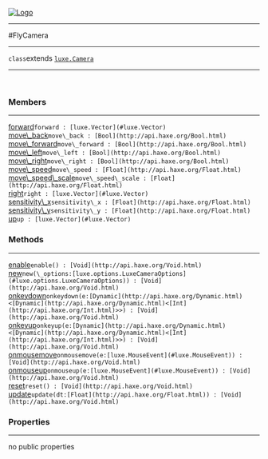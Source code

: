 
[![Logo](../../../../images/logo.png)](../../../../api/index.html)

---



#FlyCamera



---

`class`extends <code><span>[luxe.Camera]()</span></code>
<span class="meta">

</span>


---

&nbsp;
&nbsp;

<h3>Members</h3> <hr/><span class="member apipage">
            <a name="forward"><a class="lift" href="#forward">forward</a></a><code class="signature apipage">forward : [luxe.Vector](#luxe.Vector)</code><br/></span>
        <span class="small_desc_flat"></span><span class="member apipage">
            <a name="move_back"><a class="lift" href="#move_back">move\_back</a></a><code class="signature apipage">move\_back : [Bool](http://api.haxe.org/Bool.html)</code><br/></span>
        <span class="small_desc_flat"></span><span class="member apipage">
            <a name="move_forward"><a class="lift" href="#move_forward">move\_forward</a></a><code class="signature apipage">move\_forward : [Bool](http://api.haxe.org/Bool.html)</code><br/></span>
        <span class="small_desc_flat"></span><span class="member apipage">
            <a name="move_left"><a class="lift" href="#move_left">move\_left</a></a><code class="signature apipage">move\_left : [Bool](http://api.haxe.org/Bool.html)</code><br/></span>
        <span class="small_desc_flat"></span><span class="member apipage">
            <a name="move_right"><a class="lift" href="#move_right">move\_right</a></a><code class="signature apipage">move\_right : [Bool](http://api.haxe.org/Bool.html)</code><br/></span>
        <span class="small_desc_flat"></span><span class="member apipage">
            <a name="move_speed"><a class="lift" href="#move_speed">move\_speed</a></a><code class="signature apipage">move\_speed : [Float](http://api.haxe.org/Float.html)</code><br/></span>
        <span class="small_desc_flat"></span><span class="member apipage">
            <a name="move_speed_scale"><a class="lift" href="#move_speed_scale">move\_speed\_scale</a></a><code class="signature apipage">move\_speed\_scale : [Float](http://api.haxe.org/Float.html)</code><br/></span>
        <span class="small_desc_flat"></span><span class="member apipage">
            <a name="right"><a class="lift" href="#right">right</a></a><code class="signature apipage">right : [luxe.Vector](#luxe.Vector)</code><br/></span>
        <span class="small_desc_flat"></span><span class="member apipage">
            <a name="sensitivity_x"><a class="lift" href="#sensitivity_x">sensitivity\_x</a></a><code class="signature apipage">sensitivity\_x : [Float](http://api.haxe.org/Float.html)</code><br/></span>
        <span class="small_desc_flat"></span><span class="member apipage">
            <a name="sensitivity_y"><a class="lift" href="#sensitivity_y">sensitivity\_y</a></a><code class="signature apipage">sensitivity\_y : [Float](http://api.haxe.org/Float.html)</code><br/></span>
        <span class="small_desc_flat"></span><span class="member apipage">
            <a name="up"><a class="lift" href="#up">up</a></a><code class="signature apipage">up : [luxe.Vector](#luxe.Vector)</code><br/></span>
        <span class="small_desc_flat"></span>

<h3>Methods</h3> <hr/><span class="method apipage">
            <a name="enable"><a class="lift" href="#enable">enable</a></a><code class="signature apipage">enable() : [Void](http://api.haxe.org/Void.html)</code><br/><span class="small_desc_flat"></span>
        </span>
    <span class="method apipage">
            <a name="new"><a class="lift" href="#new">new</a></a><code class="signature apipage">new(\_options:<span>[luxe.options.LuxeCameraOptions](#luxe.options.LuxeCameraOptions)</span>) : [Void](http://api.haxe.org/Void.html)</code><br/><span class="small_desc_flat"></span>
        </span>
    <span class="method apipage">
            <a name="onkeydown"><a class="lift" href="#onkeydown">onkeydown</a></a><code class="signature apipage">onkeydown(e:<span>[Dynamic](http://api.haxe.org/Dynamic.html)&lt;[Dynamic](http://api.haxe.org/Dynamic.html)&lt;[Int](http://api.haxe.org/Int.html)&gt;&gt;</span>) : [Void](http://api.haxe.org/Void.html)</code><br/><span class="small_desc_flat"></span>
        </span>
    <span class="method apipage">
            <a name="onkeyup"><a class="lift" href="#onkeyup">onkeyup</a></a><code class="signature apipage">onkeyup(e:<span>[Dynamic](http://api.haxe.org/Dynamic.html)&lt;[Dynamic](http://api.haxe.org/Dynamic.html)&lt;[Int](http://api.haxe.org/Int.html)&gt;&gt;</span>) : [Void](http://api.haxe.org/Void.html)</code><br/><span class="small_desc_flat"></span>
        </span>
    <span class="method apipage">
            <a name="onmousemove"><a class="lift" href="#onmousemove">onmousemove</a></a><code class="signature apipage">onmousemove(e:<span>[luxe.MouseEvent](#luxe.MouseEvent)</span>) : [Void](http://api.haxe.org/Void.html)</code><br/><span class="small_desc_flat"></span>
        </span>
    <span class="method apipage">
            <a name="onmouseup"><a class="lift" href="#onmouseup">onmouseup</a></a><code class="signature apipage">onmouseup(e:<span>[luxe.MouseEvent](#luxe.MouseEvent)</span>) : [Void](http://api.haxe.org/Void.html)</code><br/><span class="small_desc_flat"></span>
        </span>
    <span class="method apipage">
            <a name="reset"><a class="lift" href="#reset">reset</a></a><code class="signature apipage">reset() : [Void](http://api.haxe.org/Void.html)</code><br/><span class="small_desc_flat"></span>
        </span>
    <span class="method apipage">
            <a name="update"><a class="lift" href="#update">update</a></a><code class="signature apipage">update(dt:<span>[Float](http://api.haxe.org/Float.html)</span>) : [Void](http://api.haxe.org/Void.html)</code><br/><span class="small_desc_flat"></span>
        </span>
    

<h3>Properties</h3> <hr/>no public properties

&nbsp;
&nbsp;
&nbsp;